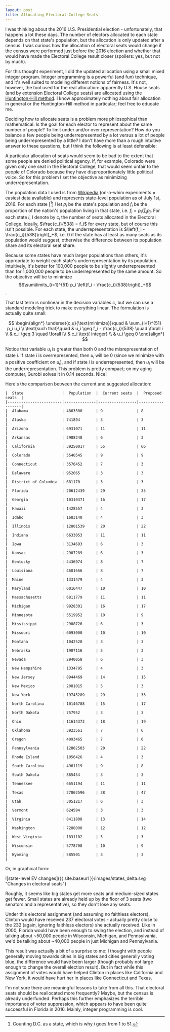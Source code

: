 ```yaml
---
layout: post
title: Allocating Electoral College Seats
---
```


I was thinking about the 2016 U.S. Presidential election - unfortunately, that happens a lot these days. The number of electors allocated to each state depends on that state's population, but the allocation is only updated after a census. I was curious how the allocation of electoral seats would change if the census were performed just before the 2016 election and whether that would have made the Electoral College result closer (spoilers: yes, but not by much).

For this thought experiment, I did the updated allocation using a small mixed integer program. Integer programming is a powerful (and fun) technique, and it's well suited to modeling different notions of fairness. It's not, however, the tool used for the real allocation: apparently U.S. House seats (and by extension Electoral College seats) are allocated using the [Huntington-Hill method](https://en.wikipedia.org/wiki/Huntington–Hill_method). I know approximately nothing about fair allocation in general or the Huntington-Hill method in particular; feel free to educate me.

Deciding how to allocate seats is a problem more philosophical than mathematical. Is the goal for each elector to represent about the same number of people? To limit under and/or over representation? How do you balance a few people being underrepresented by a lot versus a lot of people being underrepresented by a little? I don't have more than a rough intuitive answer to these questions, but I think the following is at least defensible:

A particular allocation of seats would seem to be bad to the extent that some people are denied political agency. If, for example, Colorado were given only one seat in the Electoral College, that would seem unfair to the people of Colorado because they have disproportionately little political voice. So for this problem I set the objective as minimizing underrepresentation. 

The population data I used is from [Wikipedia](https://en.wikipedia.org/wiki/List_of_U.S._states_and_territories_by_population) (on-a-whim experiments = easiest data available) and represents state-level population as of July 1st, 2016. For each state [[^1]] $i$ let $p_i$ be the state's population and $f_i$ be the proportion of the nation's population living in that state, i.e. $f_i = p_i / \sum_j p_j$. For each state $i$, I denote by $c_i$ the number of seats allocated in the Electoral College. Ideally, $\frac{c_i}{538} = f_i$ for every state, but of course this isn't possible. For each state, the underrepresentation is $\left(f_i - \frac{c_i}{538}\right)_+$, i.e. 0 if the state has at least as many seats as its population would suggest, otherwise the difference between its population share and its electoral seat share.

Because some states have much larger populations than others, it's appropriate to weight each state's underrepresentation by its population. Intuitively, it's better for 100,000 people to be slightly underrepresented than for 1,000,000 people to be underrepresented by the same amount. So the objective will be to minimize $$\sum\limits_{i=1}^{51} p_i \left(f_i - \frac{c_i}{538}\right)_+$$.

That last term is nonlinear in the decision variables $c$, but we can use a standard modeling trick to make everything linear. The formulation is actually quite small:

$$
\begin{align*}
\underset{c,u}{\text{minimize}}\quad & \sum_{i=1}^{51} p_i u_i \\
\text{such that}\quad & u_i \geq f_i - \frac{c_i}{538} \quad \forall i \\
& c_i \geq 3 \quad \forall i\\
& c_i \text{ integer} \\
& u_i \geq 0
\end{align*}
$$

Notice that variable $u_i$ is greater than both 0 and the misrepresentation of state $i$. If state $i$ is overrepresented, then $u_i$ will be 0 (since we minimize with a positive coefficient on $u_i$), and if state $i$ is underrepresented, then $u_i$ will be the underrepresentation. This problem is pretty compact; on my aging computer, Gurobi solves it in 0.14 seconds. Nice!

Here's the comparison between the current and suggested allocation:
```
|  State                 |  Population  |  Current seats  |  Proposed seats  | 
|------------------------|--------------|-----------------|------------------| 
|  Alabama               | 4863300      | 9               | 8                | 
|  Alaska                | 741894       | 3               | 3                | 
|  Arizona               | 6931071      | 11              | 11               | 
|  Arkansas              | 2988248      | 6               | 3                | 
|  California            | 39250017     | 55              | 66               | 
|  Colorado              | 5540545      | 9               | 9                | 
|  Connecticut           | 3576452      | 7               | 3                | 
|  Delaware              | 952065       | 3               | 3                | 
|  District of Columbia  | 681170       | 3               | 3                | 
|  Florida               | 20612439     | 29              | 35               | 
|  Georgia               | 10310371     | 16              | 17               | 
|  Hawaii                | 1428557      | 4               | 3                | 
|  Idaho                 | 1683140      | 4               | 3                | 
|  Illinois              | 12801539     | 20              | 22               | 
|  Indiana               | 6633053      | 11              | 11               | 
|  Iowa                  | 3134693      | 6               | 3                | 
|  Kansas                | 2907289      | 6               | 3                | 
|  Kentucky              | 4436974      | 8               | 7                | 
|  Louisiana             | 4681666      | 8               | 7                | 
|  Maine                 | 1331479      | 4               | 3                | 
|  Maryland              | 6016447      | 10              | 10               | 
|  Massachusetts         | 6811779      | 11              | 11               | 
|  Michigan              | 9928301      | 16              | 17               | 
|  Minnesota             | 5519952      | 10              | 9                | 
|  Mississippi           | 2988726      | 6               | 3                | 
|  Missouri              | 6093000      | 10              | 10               | 
|  Montana               | 1042520      | 3               | 3                | 
|  Nebraska              | 1907116      | 5               | 3                | 
|  Nevada                | 2940058      | 6               | 3                | 
|  New Hampshire         | 1334795      | 4               | 3                | 
|  New Jersey            | 8944469      | 14              | 15               | 
|  New Mexico            | 2081015      | 5               | 3                | 
|  New York              | 19745289     | 29              | 33               | 
|  North Carolina        | 10146788     | 15              | 17               | 
|  North Dakota          | 757952       | 3               | 3                | 
|  Ohio                  | 11614373     | 18              | 19               | 
|  Oklahoma              | 3923561      | 7               | 6                | 
|  Oregon                | 4093465      | 7               | 6                | 
|  Pennsylvania          | 12802503     | 20              | 22               | 
|  Rhode Island          | 1056426      | 4               | 3                | 
|  South Carolina        | 4961119      | 9               | 8                | 
|  South Dakota          | 865454       | 3               | 3                | 
|  Tennessee             | 6651194      | 11              | 11               | 
|  Texas                 | 27862596     | 38              | 47               | 
|  Utah                  | 3051217      | 6               | 3                | 
|  Vermont               | 624594       | 3               | 3                | 
|  Virginia              | 8411808      | 13              | 14               | 
|  Washington            | 7288000      | 12              | 12               | 
|  West Virginia         | 1831102      | 5               | 3                | 
|  Wisconsin             | 5778708      | 10              | 9                | 
|  Wyoming               | 585501       | 3               | 3                | 
```
Or, in graphical form:

![state-level EV changes]({{ site.baseurl }}/images/states_delta.svg "Changes in electoral seats")

Roughly, it seems like big states get more seats and medium-sized states get fewer. Small states are already held up by the floor of 3 seats (two senators and a representative), so they don't lose any seats.

Under this electoral assignment (and assuming no faithless electors), Clinton would have received 237 electoral votes - actually pretty close to the 232 (again, ignoring faithless electors) she actually received. Like in 2000, Florida would have been enough to swing the election, and instead of talking about ~50,000 people in Wisconsin, Michigan, and Pennsylvania, we'd be talking about ~40,000 people in just Michigan and Pennsylvania.

This result was actually a bit of a surprise to me: I thought with people generally moving towards cities in big states and cities generally voting blue, the difference would have been larger (though probably not large enough to change the overall election result). But in fact while this assignment of votes would have helped Clinton in places like California and New York, it would have hurt her in places like Connecticut and Texas.

I'm not sure there are meaningful lessons to take from all this. That electoral seats should be reallocated more frequently? Maybe, but the census is already underfunded. Perhaps this further emphasizes the terrible importance of voter suppression, which appears to have been quite successful in Florida in 2016. Mainly, integer programming is cool.

[^1]: Counting D.C. as a state, which is why $i$ goes from 1 to 51.
